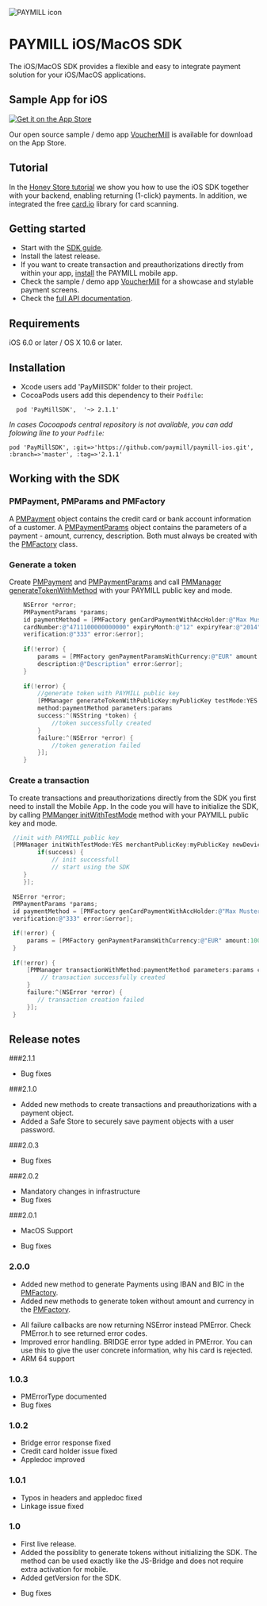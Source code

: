 ![PAYMILL icon](https://static.paymill.com/r/335f99eb3914d517bf392beb1adaf7cccef786b6/img/logo-download_Light.png)
# PAYMILL iOS/MacOS SDK

The iOS/MacOS SDK provides a flexible and easy to integrate payment solution for your iOS/MacOS applications.

## Sample App for iOS


<a href="https://itunes.apple.com/us/app/vouchermill/id757789501">
  <img alt="Get it on the App Store"
       src="https://devimages.apple.com.edgekey.net/app-store/marketing/guidelines/images/app-store-icon.png" />
</a>

Our open source sample / demo app [VoucherMill](/samples/vouchermill) is available for download on the App Store. 

## Tutorial

In the [Honey Store tutorial](https://github.com/paymill/paymill-example-ios-parse-honeystore) we show you how to use the iOS SDK together with your backend, enabling returning (1-click) payments. In addition, we integrated the free [card.io](https://www.card.io/) library for card scanning.

## Getting started

- Start with the [SDK guide](https://www.paymill.com/en-gb/documentation-3/reference/mobile-sdk/).
- Install the latest release.
- If you want to create transaction and preauthorizations directly from within your app, [install](https://paymill.com/mobile-app-install/) the PAYMILL mobile app.
- Check the sample / demo app [VoucherMill](/samples/vouchermill) for a showcase and stylable payment screens.
- Check the [full API documentation](http://paymill.github.io/paymill-ios/docs/sdk/).

## Requirements

iOS 6.0 or later / OS X 10.6 or later.

## Installation

- Xcode users add 'PayMillSDK' folder to their project.
- CocoaPods  users add this dependency to their `Podfile`:
```
  pod 'PayMillSDK',  '~> 2.1.1'
```

*In cases Cocoapods central repository is not available, you can add folowing line to your `Podfile`:*
```
pod 'PayMillSDK', :git=>'https://github.com/paymill/paymill-ios.git', :branch=>'master', :tag=>'2.1.1'
```

## Working with the SDK


### PMPayment, PMParams and PMFactory


A [PMPayment](http://paymill.github.io/paymill-ios/docs/sdk/Classes/PMPayment.html) object contains the credit card or bank account information of a customer. A [PMPaymentParams](http://paymill.github.io/paymill-ios/docs/sdk/Classes/PMPaymentParams.html) object contains the parameters of a payment - amount, currency, description. Both must always be created with the [PMFactory](http://paymill.github.io/paymill-ios/docs/sdk/Classes/PMFactory.html) class.

### Generate a token

Create [PMPayment](http://paymill.github.io/paymill-ios/docs/sdk/Classes/PMPayment.html)  and [PMPaymentParams](http://paymill.github.io/paymill-ios/docs/sdk/Classes/PMPaymentParams.html) and call [PMManager generateTokenWithMethod](http://paymill.github.io/paymill-ios/docs/sdk/Classes/PMManager.html#//api/name/generateTokenWithPublicKey:testMode:method:parameters:success:failure:) with your PAYMILL public key and mode.

```objective-c
	NSError *error;
	PMPaymentParams *params;
	id paymentMethod = [PMFactory genCardPaymentWithAccHolder:@"Max Musterman" 
	cardNumber:@"4711100000000000" expiryMonth:@"12" expiryYear:@"2014" 
	verification:@"333" error:&error];
	
	if(!error) {
		params = [PMFactory genPaymentParamsWithCurrency:@"EUR" amount:100 
		description:@"Description" error:&error];
	}
	
	if(!error) {
	    //generate token with PAYMILL public key 
		[PMManager generateTokenWithPublicKey:myPublicKey testMode:YES 
		method:paymentMethod parameters:params
		success:^(NSString *token) {
			//token successfully created
		}
		failure:^(NSError *error) {
			//token generation failed
		}];
	}   

```
### Create a transaction

To create transactions and preauthorizations directly from the SDK you first need to install the Mobile App. In the code you will have to initialize the SDK, by calling [PMManger initWithTestMode](http://paymill.github.io/paymill-ios/docs/sdk/Classes/PMManager.html#//api/name/initWithTestMode:merchantPublicKey:newDeviceId:init:) method with your PAYMILL public key and mode.

```objective-c
 //init with PAYMILL public key  
 [PMManager initWithTestMode:YES merchantPublicKey:myPublicKey newDeviceId:nil init:^(BOOL success, NSError *error) {  
        if(success) {  
            // init successfull   
            // start using the SDK  
    }  
    }];
    
 NSError *error;  
 PMPaymentParams *params;  
 id paymentMethod = [PMFactory genCardPaymentWithAccHolder:@"Max Musterman" cardNumber:@"4711100000000000" expiryMonth:@"12" expiryYear:@"2014"  
 verification:@"333" error:&error];  

 if(!error) {  
     params = [PMFactory genPaymentParamsWithCurrency:@"EUR" amount:100 description:@"Description" error:&error];  
 }
 
 if(!error) {  
     [PMManager transactionWithMethod:paymentMethod parameters:params consumable:TRUE success:^(PMTransaction *transaction) {  
         // transaction successfully created  
     }  
     failure:^(NSError *error) {  
        // transaction creation failed  
     }];  
 }     

```


## Release notes

###2.1.1
* Bug fixes

###2.1.0
+ Added new methods to create transactions and preauthorizations with a payment object.
+ Added a Safe Store to securely save payment objects with a user password.

###2.0.3
* Bug fixes

###2.0.2
* Mandatory changes in infrastructure
* Bug fixes

###2.0.1
+ MacOS Support
* Bug fixes

### 2.0.0
+ Added new method to generate Payments using IBAN and BIC in the [PMFactory](http://paymill.github.io/paymill-ios/docs/sdk/Classes/PMFactory.html).
+ Added new methods to generate token without amount and currency in the
[PMFactory](http://paymill.github.io/paymill-ios/docs/sdk/Classes/PMManager.html).
* All failure callbacks are now returning NSError instead PMError. Check PMError.h to see returned error codes. 
* Improved error handling. BRIDGE error type added in PMError. You can use this to give the user concrete information, why his card is rejected.
* ARM 64 support

### 1.0.3

* PMErrorType documented
* Bug fixes

### 1.0.2

* Bridge error response fixed
* Credit card holder issue fixed
* Appledoc improved


### 1.0.1
* Typos in headers and appledoc fixed
* Linkage issue fixed

### 1.0
+ First live release.
+ Added the possiblity to generate tokens without initializing the SDK. The method can be used exactly like the JS-Bridge and does not require extra activation for mobile.
+ Added getVersion for the SDK.
* Bug fixes
